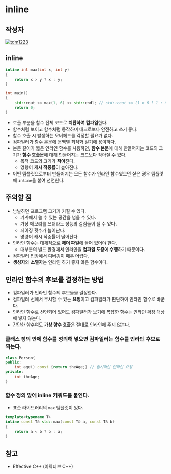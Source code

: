 # **inline**

## 작성자
[![tdm1223](https://avatars1.githubusercontent.com/u/21440957?s=100&v=4)](https://github.com/tdm1223)

## inline
```cpp
inline int max(int x, int y)
{
    return x > y ? x : y;
}

int main()
{
    std::cout << max(1, 6) << std::endl; // std::cout << (1 > 6 ? 1 : 6) << std::endl;
    return 0;
}
```
- 호출 부분을 함수 전체 코드로 **치환하여 컴파일**한다.
- 함수처럼 보이고 함수처럼 동작하며 매크로보다 안전하고 쓰기 좋다.
- 함수 호출 시 발생하는 오버헤드를 걱정할 필요가 없다.
- 컴파일러가 함수 본문에 문맥별 최적화 걸기에 용이하다.
- 본문 길이가 짧은 인라인 함수를 사용하면, **함수 본문**에 대해 만들어지는 코드의 크기가 **함수 호출문**에 대해 만들어지는 코드보다 작아질 수 있다.
    - 목적 코드의 크기가 **작아**진다.
    - 명령어 **캐시 적중률**이 높아진다.
- 어떤 템플릿으로부터 만들어지는 모든 함수가 인라인 함수였으면 싶은 경우 템플릿에 `inline`을 붙여 선언한다.

## 주의할 점
- 남발하면 프로그램 크기가 커질 수 있다.
    - 기계에서 쓸 수 있는 공간을 넘을 수 있다.
    - 가상 메모리를 쓰더라도 성능의 걸림돌이 될 수 있다.
    - 페이징 횟수가 늘어난다.
    - 명령어 캐시 적중률이 떨어진다.
- 인라인 함수는 대체적으로 **헤더 파일**에 들어 있어야 한다.
    - 대부분의 빌드 환경에서 인라인을 **컴파일 도중에 수행**하기 때문이다.
- 컴파일러 입장에서 디버깅이 매우 어렵다.
- **생성자**와 **소멸자**는 인라인 하기 좋지 않은 함수이다.

## 인라인 함수의 후보를 결정하는 방법
- 컴파일러가 인라인 함수의 후보들을 결정한다.
- 컴파일러 선에서 무시할 수 있는 **요청**이고 컴파일러가 판단하여 인라인 함수로 바꾼다.
- 인라인 함수로 선언되어 있어도 컴파일러가 보기에 복잡한 함수는 인라인 확장 대상에 넣지 않는다.
- 간단한 함수여도 **가상 함수 호출**은 절대로 인라인해 주지 않는다.

### 클래스 정의 안에 함수를 정의해 넣으면 컴파일러는 함수를 인라인 후보로 찍는다.
```cpp
class Person{
public:
    int age() const {return theAge;} // 암시적인 인라인 요청
private:
    int theAge;
}
```

### 함수 정의 앞에 inline 키워드를 붙인다.
- 표준 라이브러리의 `max` 템플릿이 있다.
```cpp
template<typename T>
inline const T& std::max(const T& a, const T& b)
{
    return a < b ? b : a;
}
```

## 참고
- Effective C++ (이펙티브 C++)